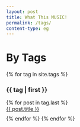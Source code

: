 ```yaml
---
layout: post
title: What This MUSIC!
permalink: /tags/
content-type: eg
---
```


<style>
.category-content a {
    text-decoration: none;
    color: #4183c4;
}

.category-content a:hover {
    text-decoration: underline;
    color: #4183c4;
}
</style>

<h1>By Tags</h1>
<main>
    {% for tag in site.tags %}
      <h3 class="tag-headline" id="{{ tag | first }}">{{ tag | first }}</h3>
      {% for post in tag.last %}
        <li id="category-content" style="padding-bottom: 0.6em; list-style: none;">
		  <a href="{{post.url}}">{{ post.title }}</a>
	    </li>
      {% endfor %}
    {% endfor %}
    <br/>
    <br/>
</main>

